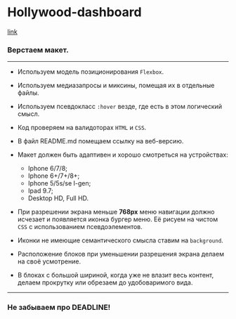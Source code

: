 # Hollywood-dashboard

[link](https://g5-freemen.github.io/Hollywood-dashboard/)

### Верстаем макет.

***

+ Используем модель позиционирования ```Flexbox```.
+ Используем медиазапросы и миксины, помещая их в отдельные файлы.
+ Используем псевдокласс ```:hover``` везде, где есть в этом логический смысл.
+ Код проверяем на валидоторах ```HTML``` и ```CSS```.
+ В файл README.md помещаем ссылку на веб-версию.
+ Макет должен быть адаптивен и хорошо смотреться на устройствах:
    + Iphone 6/7/8;
    + Iphone 6+/7+/8+;
    + Iphone 5/5s/se I-gen;
    + Ipad 9.7;
    + Desktop HD, Full HD.
    
+ При разрешении экрана меньше **768px** меню навигации должно исчезает и появляется иконка бургер меню.
Её рисуем на чистом ```CSS``` с использованием псевдоэлементов.
+ Иконки не имеющие семантического смысла ставим на ```background```.
+ Расположение блоков при уменьшении разрешения экрана делаем на своё усмотрение.
+ В блоках с большой шириной, когда уже не влазит весь контент, делаем прокрутку или обрезаем до удобоваримого вида.

***

### Не забываем про DEADLINE!
